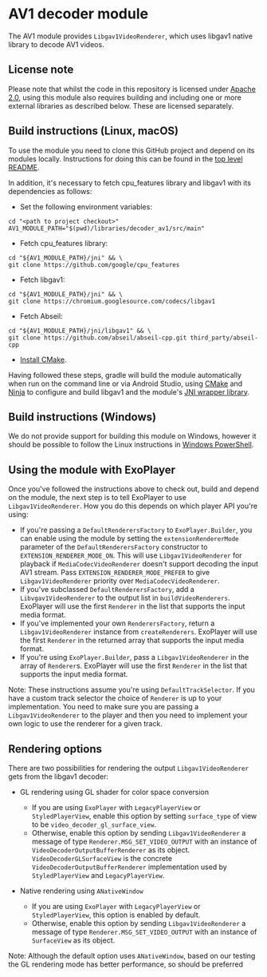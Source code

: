 # AV1 decoder module

The AV1 module provides `Libgav1VideoRenderer`, which uses libgav1 native
library to decode AV1 videos.

## License note

Please note that whilst the code in this repository is licensed under
[Apache 2.0][], using this module also requires building and including one or
more external libraries as described below. These are licensed separately.

[Apache 2.0]: ../../LICENSE

## Build instructions (Linux, macOS)

To use the module you need to clone this GitHub project and depend on its
modules locally. Instructions for doing this can be found in the
[top level README][].

In addition, it's necessary to fetch cpu_features library and libgav1 with its
dependencies as follows:

* Set the following environment variables:

```
cd "<path to project checkout>"
AV1_MODULE_PATH="$(pwd)/libraries/decoder_av1/src/main"
```

* Fetch cpu_features library:

```
cd "${AV1_MODULE_PATH}/jni" && \
git clone https://github.com/google/cpu_features
```

* Fetch libgav1:

```
cd "${AV1_MODULE_PATH}/jni" && \
git clone https://chromium.googlesource.com/codecs/libgav1
```

* Fetch Abseil:

```
cd "${AV1_MODULE_PATH}/jni/libgav1" && \
git clone https://github.com/abseil/abseil-cpp.git third_party/abseil-cpp
```

* [Install CMake][].

Having followed these steps, gradle will build the module automatically when run
on the command line or via Android Studio, using [CMake][] and [Ninja][] to
configure and build libgav1 and the module's [JNI wrapper library][].

[top level README]: ../../README.md
[Install CMake]: https://developer.android.com/studio/projects/install-ndk
[CMake]: https://cmake.org/
[Ninja]: https://ninja-build.org
[JNI wrapper library]: src/main/jni/gav1_jni.cc

## Build instructions (Windows)

We do not provide support for building this module on Windows, however it should
be possible to follow the Linux instructions in [Windows PowerShell][].

[Windows PowerShell]: https://docs.microsoft.com/en-us/powershell/scripting/getting-started/getting-started-with-windows-powershell

## Using the module with ExoPlayer

Once you've followed the instructions above to check out, build and depend on
the module, the next step is to tell ExoPlayer to use `Libgav1VideoRenderer`.
How you do this depends on which player API you're using:

*   If you're passing a `DefaultRenderersFactory` to `ExoPlayer.Builder`, you
    can enable using the module by setting the `extensionRendererMode` parameter
    of the `DefaultRenderersFactory` constructor to
    `EXTENSION_RENDERER_MODE_ON`. This will use `Libgav1VideoRenderer` for
    playback if `MediaCodecVideoRenderer` doesn't support decoding the input AV1
    stream. Pass `EXTENSION_RENDERER_MODE_PREFER` to give `Libgav1VideoRenderer`
    priority over `MediaCodecVideoRenderer`.
*   If you've subclassed `DefaultRenderersFactory`, add a
    `Libvgav1VideoRenderer` to the output list in `buildVideoRenderers`.
    ExoPlayer will use the first `Renderer` in the list that supports the input
    media format.
*   If you've implemented your own `RenderersFactory`, return a
    `Libgav1VideoRenderer` instance from `createRenderers`. ExoPlayer will use
    the first `Renderer` in the returned array that supports the input media
    format.
*   If you're using `ExoPlayer.Builder`, pass a `Libgav1VideoRenderer` in the
    array of `Renderer`s. ExoPlayer will use the first `Renderer` in the list
    that supports the input media format.

Note: These instructions assume you're using `DefaultTrackSelector`. If you have
a custom track selector the choice of `Renderer` is up to your implementation.
You need to make sure you are passing a `Libgav1VideoRenderer` to the player and
then you need to implement your own logic to use the renderer for a given track.

## Rendering options

There are two possibilities for rendering the output `Libgav1VideoRenderer`
gets from the libgav1 decoder:

*   GL rendering using GL shader for color space conversion

    *   If you are using `ExoPlayer` with `LegacyPlayerView` or
        `StyledPlayerView`, enable this option by setting `surface_type` of view
        to be `video_decoder_gl_surface_view`.
    *   Otherwise, enable this option by sending `Libgav1VideoRenderer` a
        message of type `Renderer.MSG_SET_VIDEO_OUTPUT` with an instance of
        `VideoDecoderOutputBufferRenderer` as its object.
        `VideoDecoderGLSurfaceView` is the concrete
        `VideoDecoderOutputBufferRenderer` implementation used by
        `StyledPlayerView` and `LegacyPlayerView`.

*   Native rendering using `ANativeWindow`

    *   If you are using `ExoPlayer` with `LegacyPlayerView` or
        `StyledPlayerView`, this option is enabled by default.
    *   Otherwise, enable this option by sending `Libgav1VideoRenderer` a
        message of type `Renderer.MSG_SET_VIDEO_OUTPUT` with an instance of
        `SurfaceView` as its object.

Note: Although the default option uses `ANativeWindow`, based on our testing the
GL rendering mode has better performance, so should be preferred
